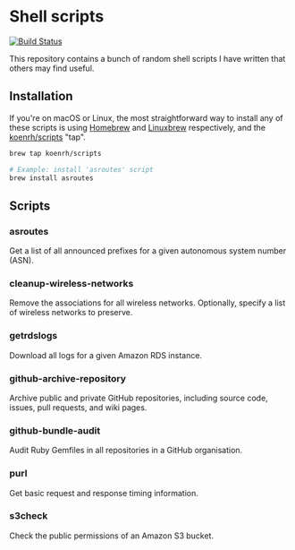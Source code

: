 # Shell scripts

[![Build Status](https://travis-ci.org/koenrh/shell-scripts.svg?branch=master)](https://travis-ci.org/koenrh/shell-scripts)

This repository contains a bunch of random shell scripts I have written that others
may find useful.

## Installation

If you're on macOS or Linux, the most straightforward way to install any of these
scripts is using [Homebrew](https://brew.sh/) and [Linuxbrew](http://linuxbrew.sh/)
respectively, and the [koenrh/scripts](https://github.com/koenrh/homebrew-scripts)
"tap".

```bash
brew tap koenrh/scripts

# Example: install 'asroutes' script
brew install asroutes
```

## Scripts

### asroutes

Get a list of all announced prefixes for a given autonomous system number (ASN).

### cleanup-wireless-networks

Remove the associations for all wireless networks. Optionally, specify a list of
wireless networks to preserve.

### getrdslogs

Download all logs for a given Amazon RDS instance.

### github-archive-repository

Archive public and private GitHub repositories, including source code, issues,
pull requests, and wiki pages.

### github-bundle-audit

Audit Ruby Gemfiles in all repositories in a GitHub organisation.

### purl

Get basic request and response timing information.

### s3check

Check the public permissions of an Amazon S3 bucket.
